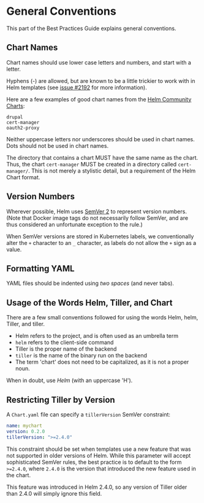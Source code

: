 # General Conventions

This part of the Best Practices Guide explains general conventions.

## Chart Names

Chart names should use lower case letters and numbers, and start with a letter.

Hyphens \(-\) are allowed, but are known to be a little trickier to work with in Helm templates \(see [issue \#2192](https://github.com/helm/helm/issues/2192) for more information\).

Here are a few examples of good chart names from the [Helm Community Charts](https://github.com/helm/charts):

```text
drupal
cert-manager
oauth2-proxy
```

Neither uppercase letters nor underscores should be used in chart names. Dots should not be used in chart names.

The directory that contains a chart MUST have the same name as the chart. Thus, the chart `cert-manager` MUST be created in a directory called `cert-manager/`. This is not merely a stylistic detail, but a requirement of the Helm Chart format.

## Version Numbers

Wherever possible, Helm uses [SemVer 2](https://semver.org) to represent version numbers. \(Note that Docker image tags do not necessarily follow SemVer, and are thus considered an unfortunate exception to the rule.\)

When SemVer versions are stored in Kubernetes labels, we conventionally alter the `+` character to an `_` character, as labels do not allow the `+` sign as a value.

## Formatting YAML

YAML files should be indented using _two spaces_ \(and never tabs\).

## Usage of the Words Helm, Tiller, and Chart

There are a few small conventions followed for using the words Helm, helm, Tiller, and tiller.

* Helm refers to the project, and is often used as an umbrella term
* `helm` refers to the client-side command
* Tiller is the proper name of the backend
* `tiller` is the name of the binary run on the backend
* The term 'chart' does not need to be capitalized, as it is not a proper noun.

When in doubt, use _Helm_ \(with an uppercase 'H'\).

## Restricting Tiller by Version

A `Chart.yaml` file can specify a `tillerVersion` SemVer constraint:

```yaml
name: mychart
version: 0.2.0
tillerVersion: ">=2.4.0"
```

This constraint should be set when templates use a new feature that was not supported in older versions of Helm. While this parameter will accept sophisticated SemVer rules, the best practice is to default to the form `>=2.4.0`, where `2.4.0` is the version that introduced the new feature used in the chart.

This feature was introduced in Helm 2.4.0, so any version of Tiller older than 2.4.0 will simply ignore this field.

